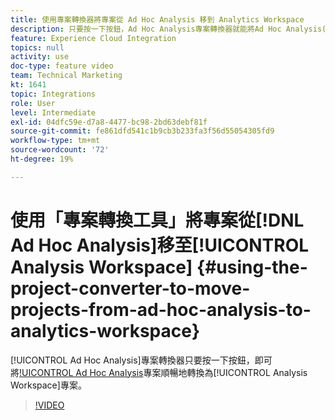```yaml
---
title: 使用專案轉換器將專案從 Ad Hoc Analysis 移到 Analytics Workspace
description: 只要按一下按鈕，Ad Hoc Analysis專案轉換器就能將Ad Hoc Analysis(AHA)專案輕鬆轉換為Analysis Workspace專案。
feature: Experience Cloud Integration
topics: null
activity: use
doc-type: feature video
team: Technical Marketing
kt: 1641
topic: Integrations
role: User
level: Intermediate
exl-id: 04dfc59e-d7a8-4477-bc98-2bd63debf81f
source-git-commit: fe861dfd541c1b9cb3b233fa3f56d55054305fd9
workflow-type: tm+mt
source-wordcount: '72'
ht-degree: 19%

---
```


# 使用「專案轉換工具」將專案從[!DNL Ad Hoc Analysis]移至[!UICONTROL Analysis Workspace] {#using-the-project-converter-to-move-projects-from-ad-hoc-analysis-to-analytics-workspace}

[!UICONTROL Ad Hoc Analysis]專案轉換器只要按一下按鈕，即可將[!UICONTROL Ad Hoc Analysis](AHA)專案順暢地轉換為[!UICONTROL Analysis Workspace]專案。

>[!VIDEO](https://video.tv.adobe.com/v/23118/?quality=12)

